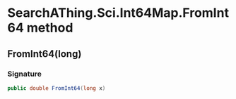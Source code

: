 # SearchAThing.Sci.Int64Map.FromInt64 method
## FromInt64(long)
### Signature
```csharp
public double FromInt64(long x)
```
